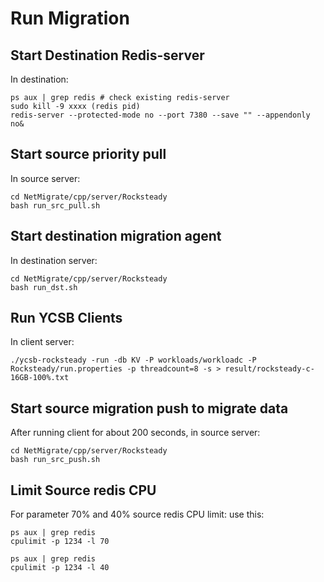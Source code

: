 # Run Migration  

## Start Destination Redis-server 
In destination:
```
ps aux | grep redis # check existing redis-server
sudo kill -9 xxxx (redis pid)
redis-server --protected-mode no --port 7380 --save "" --appendonly no&
```


## Start source priority pull 
In source server:
```
cd NetMigrate/cpp/server/Rocksteady
bash run_src_pull.sh
```

## Start destination migration agent
In destination server:
```
cd NetMigrate/cpp/server/Rocksteady
bash run_dst.sh
```


## Run YCSB Clients
In client server:
```
./ycsb-rocksteady -run -db KV -P workloads/workloadc -P Rocksteady/run.properties -p threadcount=8 -s > result/rocksteady-c-16GB-100%.txt
```

## Start source migration push to migrate data

After running client for about 200 seconds, in source server:
```
cd NetMigrate/cpp/server/Rocksteady
bash run_src_push.sh
```

## Limit Source redis CPU
For parameter 70% and 40% source redis CPU limit:
use this:
```
ps aux | grep redis
cpulimit -p 1234 -l 70
```

```
ps aux | grep redis
cpulimit -p 1234 -l 40
```



